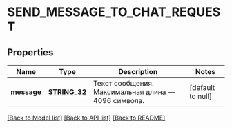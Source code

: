 # SEND_MESSAGE_TO_CHAT_REQUEST

## Properties
Name | Type | Description | Notes
------------ | ------------- | ------------- | -------------
**message** | [**STRING_32**](STRING_32.md) | Текст сообщения. Максимальная длина — 4096 символа. | [default to null]

[[Back to Model list]](../README.md#documentation-for-models) [[Back to API list]](../README.md#documentation-for-api-endpoints) [[Back to README]](../README.md)


